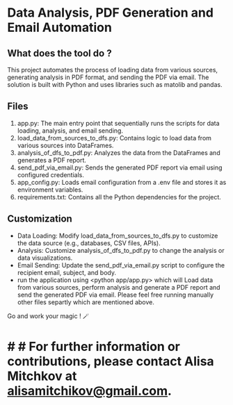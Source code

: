 #                        Data Analysis, PDF Generation and Email Automation

## What does the tool do ?
This project automates the process of loading data from various sources, 
generating analysis in PDF format, and sending the PDF via email. 
The solution is built with Python and uses libraries such as matolib and pandas.

## Files
1. app.py: The main entry point that sequentially runs the scripts for data loading, analysis, and email sending.
2. load_data_from_sources_to_dfs.py: Contains logic to load data from various sources into DataFrames.
3. analysis_of_dfs_to_pdf.py: Analyzes the data from the DataFrames and generates a PDF report.
4. send_pdf_via_email.py: Sends the generated PDF report via email using configured credentials.
5. app_config.py: Loads email configuration from a .env file and stores it as environment variables.
6. requirements.txt: Contains all the Python dependencies for the project.


## Customization
- Data Loading: Modify load_data_from_sources_to_dfs.py to customize the data source (e.g., databases, CSV files, APIs).
- Analysis: Customize analysis_of_dfs_to_pdf.py to change the analysis or data visualizations.
- Email Sending: Update the send_pdf_via_email.py script to configure the recipient email, subject, and body.
- run the application using <python app/app.py> which will Load data from various sources, perform analysis and generate a PDF report and send the generated PDF via email. Please feel free running manually other files separtly which are mentioned above.

Go and work your magic ! 🪄

# # # For further information or contributions, please contact Alisa Mitchkov at alisamitchikov@gmail.com.